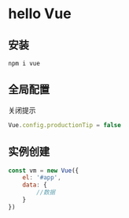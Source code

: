 # hello Vue
## 安装
```SHELL
npm i vue
```
## 全局配置
关闭提示
```js
Vue.config.productionTip = false
```

## 实例创建
```js
const vm = new Vue({
	el: '#app',
	data: {
		//数据
	}
})
```